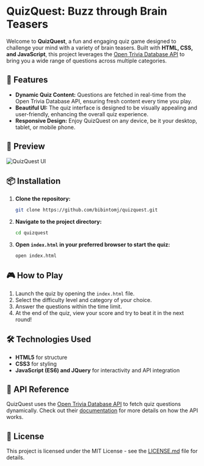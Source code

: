 
# QuizQuest: Buzz through Brain Teasers

Welcome to **QuizQuest**, a fun and engaging quiz game designed to challenge your mind with a variety of brain teasers. Built with **HTML, CSS, and JavaScript**, this project leverages the [Open Trivia Database API](https://opentdb.com/) to bring you a wide range of questions across multiple categories.

## 🚀 Features

- **Dynamic Quiz Content:** Questions are fetched in real-time from the Open Trivia Database API, ensuring fresh content every time you play.
- **Beautiful UI:** The quiz interface is designed to be visually appealing and user-friendly, enhancing the overall quiz experience.
- **Responsive Design:** Enjoy QuizQuest on any device, be it your desktop, tablet, or mobile phone.

## 📸 Preview

![QuizQuest UI](images/demo.gif)


## 📦 Installation

1. **Clone the repository:**
   ```bash
   git clone https://github.com/bibintomj/quizquest.git
   ```
2. **Navigate to the project directory:**
   ```bash
   cd quizquest
   ```
3. **Open `index.html` in your preferred browser to start the quiz:**
   ```bash
   open index.html
   ```

## 🎮 How to Play

1. Launch the quiz by opening the `index.html` file.
2. Select the difficulty level and category of your choice.
3. Answer the questions within the time limit.
4. At the end of the quiz, view your score and try to beat it in the next round!

## 🛠️ Technologies Used

- **HTML5** for structure
- **CSS3** for styling
- **JavaScript (ES6) and JQuery** for interactivity and API integration

## 🔗 API Reference

QuizQuest uses the [Open Trivia Database API](https://opentdb.com/) to fetch quiz questions dynamically. Check out their [documentation](https://opentdb.com/api_config.php) for more details on how the API works.

## 📜 License

This project is licensed under the MIT License - see the [LICENSE.md](LICENSE.md) file for details.
